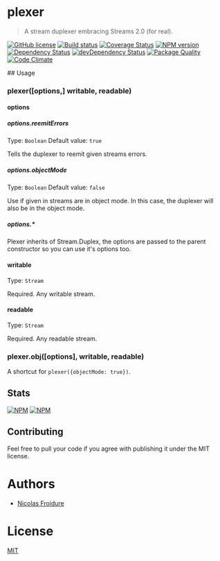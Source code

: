 [//]: # ( )
[//]: # (This file is automatically generated by a `metapak`)
[//]: # (module. Do not change it  except between the)
[//]: # (`content:start/end` flags, your changes would)
[//]: # (be overridden.)
[//]: # ( )
# plexer
> A stream duplexer embracing Streams 2.0 (for real).

[![GitHub license](https://img.shields.io/badge/license-MIT-blue.svg)](https://github.com/nfroidure/plexer/blob/master/LICENSE)
[![Build status](https://secure.travis-ci.org/nfroidure/plexer.svg)](https://travis-ci.org/nfroidure/plexer)
[![Coverage Status](https://coveralls.io/repos/nfroidure/plexer/badge.svg?branch=master)](https://coveralls.io/r/nfroidure/plexer?branch=master)
[![NPM version](https://badge.fury.io/js/plexer.svg)](https://npmjs.org/package/plexer)
[![Dependency Status](https://david-dm.org/nfroidure/plexer.svg)](https://david-dm.org/nfroidure/plexer)
[![devDependency Status](https://david-dm.org/nfroidure/plexer/dev-status.svg)](https://david-dm.org/nfroidure/plexer#info=devDependencies)
[![Package Quality](http://npm.packagequality.com/shield/plexer.svg)](http://packagequality.com/#?package=plexer)
[![Code Climate](https://codeclimate.com/github/nfroidure/plexer.svg)](https://codeclimate.com/github/nfroidure/plexer)


[//]: # (::contents:start)

## Usage

### plexer([options,] writable, readable)

#### options
##### options.reemitErrors
Type: `Boolean`
Default value: `true`

Tells the duplexer to reemit given streams errors.

##### options.objectMode
Type: `Boolean`
Default value: `false`

Use if given in streams are in object mode. In this case, the duplexer will
 also be in the object mode.

##### options.*

Plexer inherits of Stream.Duplex, the options are passed to the
 parent constructor so you can use it's options too.

#### writable
Type: `Stream`

Required. Any writable stream.

#### readable
Type: `Stream`

Required. Any readable stream.

### plexer.obj([options], writable, readable)

A shortcut for `plexer({objectMode: true})`.

## Stats

[![NPM](https://nodei.co/npm/plexer.png?downloads=true&stars=true)](https://nodei.co/npm/plexer/)
[![NPM](https://nodei.co/npm-dl/plexer.png)](https://nodei.co/npm/plexer/)

## Contributing
Feel free to pull your code if you agree with publishing it under the MIT license.

[//]: # (::contents:end)

# Authors
- [Nicolas Froidure](http://insertafter.com/en/index.html)

# License
[MIT](https://github.com/nfroidure/plexer/blob/master/LICENSE)
